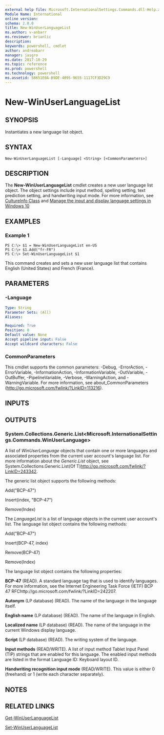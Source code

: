 ```yaml
---
external help file: Microsoft.InternationalSettings.Commands.dll-Help.xml
Module Name: International
online version: 
schema: 2.0.0
title: New-WinUserLanguageList
ms.author: v-anbarr
ms.reviewer: brianlic
description: 
keywords: powershell, cmdlet
author: andreabarr
manager: jasgro
ms.date: 2017-10-29
ms.topic: reference
ms.prod: powershell
ms.technology: powershell
ms.assetid: 58651E0A-B9DE-4895-9655-1117CF3D29C9
---
```


# New-WinUserLanguageList

## SYNOPSIS
Instantiates a new language list object.

## SYNTAX

```
New-WinUserLanguageList [-Language] <String> [<CommonParameters>]
```

## DESCRIPTION
The **New-WinUserLanguageList** cmdlet creates a new user language list object.
The object settings include input method, spelling setting, text prediction setting, and handwriting input mode.
For more information, see [CultureInfo Class](http://go.microsoft.com/fwlink/?LinkID=242306) and [Manage the input and display language settings in Windows 10](https://support.microsoft.com/help/4496404/windows-10-manage-the-input-and-display-language#input_language)

## EXAMPLES

### Example 1
```
PS C:\> $1 = New-WinUserLanguageList en-US
PS C:\> $1.Add("fr-FR")
PS C:\> Set-WinUserLanguageList $1
```

This command creates and sets a new user language list that contains English (United States) and French (France).

## PARAMETERS

### -Language


```yaml
Type: String
Parameter Sets: (All)
Aliases: 

Required: True
Position: 0
Default value: None
Accept pipeline input: False
Accept wildcard characters: False
```

### CommonParameters
This cmdlet supports the common parameters: -Debug, -ErrorAction, -ErrorVariable, -InformationAction, -InformationVariable, -OutVariable, -OutBuffer, -PipelineVariable, -Verbose, -WarningAction, and -WarningVariable. For more information, see about_CommonParameters (http://go.microsoft.com/fwlink/?LinkID=113216).

## INPUTS

## OUTPUTS

### System.Collections.Generic.List<Microsoft.InternationalSettings.Commands.WinUserLanguage>
A list of *WinUserLanguage* objects that contain one or more languages and associated properties from the current user account's language list.
For more information about the *Generic.List* object, see System.Collections.Generic.List(Of T)http://go.microsoft.com/fwlink/?LinkID=243342.

The generic list object supports the following methods:

Add("BCP-47")

Insert(index, "BCP-47")

Remove(Index)

The *LanguageList* is a list of language objects in the current user account's list.
The language list object contains the following methods:

Add("BCP-47")

Insert(BCP-47, index)

Remove(BCP-47)

Remove(Index)

The language list object contains the following properties:

**BCP-47** (READ).
A standard language tag that is used to identify languages.
For more information, see the Internet Engineering Task Force (IETF) BCP 47 RFChttp://go.microsoft.com/fwlink/?LinkID=242207.

**Autonym** (LP database) (READ).
The name of the language in the language itself.

**English name** (LP database) (READ).
The name of the language in English.

**Localized name** (LP database) (READ).
The name of the language in the current Windows display language.

**Script** (LP database) (READ).
The writing system of the language.

**Input methods** (READ/WRITE).
A list of input method Tablet Input Panel (TIP) strings that are enabled for this language.
The enabled input methods are listed in the format Language ID: Keyboard layout ID.

**Handwriting recognition input mode** (READ/WRITE).
This value is either 0 (freehand) or 1 (write each character separately).

## NOTES

## RELATED LINKS

[Get-WinUserLanguageList](./Get-WinUserLanguageList.md)

[Set-WinUserLanguageList](./Set-WinUserLanguageList.md)

